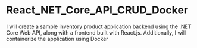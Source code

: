 # React_NET_Core_API_CRUD_Docker
I will create a sample inventory product application backend using the .NET Core Web API, along with a frontend built with React.js. Additionally, I will containerize the application using Docker
